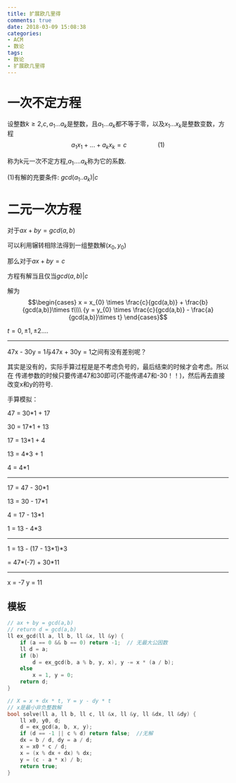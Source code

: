 ```yaml
---
title: 扩展欧几里得
comments: true
date: 2018-03-09 15:08:38
categories:
- ACM
- 数论
tags:
- 数论
- 扩展欧几里得
---
```

# 一次不定方程

设整数$k \geq 2$,$c,a_1...a_k$是整数，且$a_1...a_k$都不等于零，以及$x_1...x_k$是整数变数，方程$$a_1x_1 + ... + a_kx_k = c \ \ \ \ \ \ \ \ \ \ \ \ \ \ \ \ \ \ (1)$$

称为k元一次不定方程,$a_1....a_k$称为它的系数.

(1)有解的充要条件: $gcd(a_1..a_k) | c$



# 二元一次方程


对于$ax + by = gcd(a,b)$

可以利用辗转相除法得到一组整数解$(x_0,y_0)$

那么对于$ax+by=c$

方程有解当且仅当$gcd(a,b) | c$

解为
$$\begin{cases}
        x = x_{0} \times \frac{c}{gcd(a,b)} + \frac{b}{gcd(a,b)}\times t\\\\
        {y = y_{0} \times \frac{c}{gcd(a,b)} - \frac{a}{gcd(a,b)}\times t}
        \end{cases}$$

$t = 0,\pm1,\pm2....$

---
47x - 30y = 1与47x + 30y = 1之间有没有差别呢？

其实是没有的，实际手算过程是是不考虑负号的，最后结束的时候才会考虑。所以在
传递参数的时候只要传递47和30即可(不能传递47和-30！！)，然后再去直接改变x和y的符号.

<!--more-->

手算模拟：

47 = 30*1 + 17

30 = 17*1 + 13

17 = 13*1 + 4

13 = 4*3 + 1

4 = 4*1

---
17 = 47 - 30*1

13 = 30 - 17*1

4 = 17 - 13*1

1 = 13 - 4*3

---
1 = 13 - (17 - 13*1)*3

  = 47*(-7) + 30*11

---
x = -7     y = 11

## 模板
```cpp
// ax + by = gcd(a,b)
// return d = gcd(a,b)
ll ex_gcd(ll a, ll b, ll &x, ll &y) {
    if (a == 0 && b == 0) return -1;  // 无最大公因数
    ll d = a;
    if (b)
        d = ex_gcd(b, a % b, y, x), y -= x * (a / b);
    else
        x = 1, y = 0;
    return d;
}

// X = x + dx * t, Y = y - dy * t
// x是最小非负整数解
bool solve(ll a, ll b, ll c, ll &x, ll &y, ll &dx, ll &dy) {
    ll x0, y0, d;
    d = ex_gcd(a, b, x, y);
    if (d == -1 || c % d) return false;  //无解
    dx = b / d, dy = a / d;
    x = x0 * c / d;
    x = (x % dx + dx) % dx;
    y = (c - a * x) / b;
    return true;
}
```
